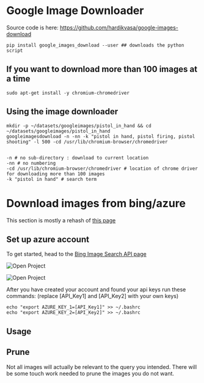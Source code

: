 # Google Image Downloader
Source code is here: https://github.com/hardikvasa/google-images-download

	pip install google_images_download --user ## downloads the python script

## If you want to download more than 100 images at a time
	
	sudo apt-get install -y chromium-chromedriver 

## Using the image downloader

	mkdir -p ~/datasets/googleimages/pistol_in_hand && cd ~/datasets/googleimages/pistol_in_hand
	googleimagesdownload -n -nn -k "pistol in hand, pistol firing, pistol shooting" -l 500 -cd /usr/lib/chromium-browser/chromedriver


	-n # no sub-directory : download to current location
	-nn # no numbering
	-cd /usr/lib/chromium-browser/chromedriver # location of chrome driver for downloading more than 100 images
	-k "pistol in hand" # search term


# Download images from bing/azure
This section is mostly a rehash of [this page](https://www.pyimagesearch.com/2018/04/09/how-to-quickly-build-a-deep-learning-image-dataset/)
	
## Set up azure account

To get started, head to the [Bing Image Search API page](https://azure.microsoft.com/en-us/try/cognitive-services/?api=bing-image-search-api)

![Open Project](https://github.com/westpoint-robotics/threat_detection/blob/master/git_ref/get_api_key.jpg)

![Open Project](https://github.com/westpoint-robotics/threat_detection/blob/master/git_ref/api_keys.jpg)

After you have created your account and found your api keys run these commands: (replace [API_Key1] and [API_Key2] with your own keys)

	echo "export AZURE_KEY_1=[API_Key1]" >> ~/.bashrc
	echo "export AZURE_KEY_2=[API_Key2]" >> ~/.bashrc

## Usage

## Prune
Not all images will actually be relevant to the query you intended.  There will be some touch work needed to prune the images you do not want.











